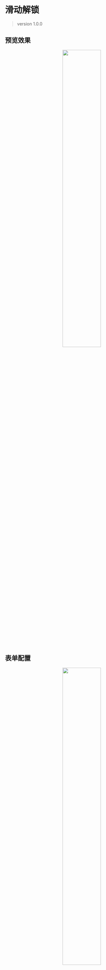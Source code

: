 # 滑动解锁

> version 1.0.0

## 预览效果
<div align="center">
  <img width="50%" src="https://puui.qpic.cn/vupload/0/1577776321283_pkv14a5emwr.gif/0">
</div>

## 表单配置
<div align="center">
  <img width="50%" src="https://puui.qpic.cn/vupload/0/1577947194349_a9sf7gvctip.png/0">
</div>
